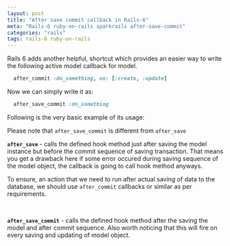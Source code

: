 ```yaml
---
layout: post
title: "After save commit callback in Rails-6"
meta: "Rails-6 ruby-on-rails sparkrails after-save-commit"
categories: "rails"
tags: rails-6 ruby-on-rails
---
```



Rails 6 adds another helpful, shortcut which provides an easier way to write the following active model callback for model.

```ruby
  after_commit :do_something, on: [:create, :update]
```

Now we can simply write it as:

```ruby
  after_save_commit :do_something
```

Following is the very basic example of its usage:

Please note that `after_save_commit` is different from `after_save`

**`after_save`** - calls the defined hook method just after saving the model instance but before the commit sequence of saving transaction. That means you get a drawback here if some error occured during saving sequence of the model object, the callback is going to call hook method anyways.

To ensure, an action that we need to run after actual saving of data to the database, we should use `after_commit` callbacks or similar as per requirements.
<br />

<br />

**`after_save_commit`** - calls the defined hook method after the saving the model and after commit sequence. Also worth noticing that this will fire on every saving and updating of model object.
